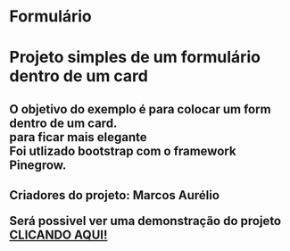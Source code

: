 # Formulário
# Projeto simples de um formulário dentro de um card

<h2>O objetivo do exemplo é para colocar um form dentro de um card.<br>
para ficar mais elegante<br>
Foi utlizado bootstrap com o framework Pinegrow.<h2>



</div>
<p>Criadores do projeto: Marcos Aurélio </p>
Será possivel ver uma demonstração do projeto <a href="https://aurelioleonel.github.io/sound-garden/" target="_blank">CLICANDO AQUI!</a>
</h2>
